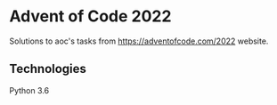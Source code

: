 # Advent of Code 2022

Solutions to aoc's tasks from https://adventofcode.com/2022 website.

## Technologies 
Python 3.6
